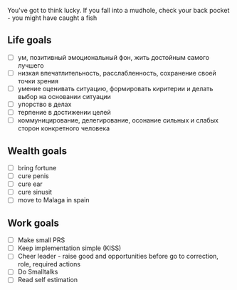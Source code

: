 You've got to think lucky. If you fall into a mudhole, check your back pocket - you might have caught a fish

## Life goals

- [ ] ум, позитивный эмоциональный фон, жить достойным самого лучшего
- [ ] низкая впечатлительность, расслабленность, сохранение своей точки зрения
- [ ] умение оценивать ситуацию, формировать киритерии и делать выбор на основании ситуации
- [ ] упорство в делах
- [ ] терпение в достижении целей
- [ ] коммуницирование, делегирование, осонание сильных и слабых сторон конкретного человека

## Wealth goals

- [ ] bring fortune
- [ ] cure penis
- [ ] cure ear
- [ ] cure sinusit
- [ ] move to Malaga in spain

## Work goals

- [ ] Make small PRS
- [ ] Keep implementation simple (KISS)
- [ ] Cheer leader - raise good and opportunities before go to correction, role, required actions
- [ ] Do Smalltalks
- [ ] Read self estimation
